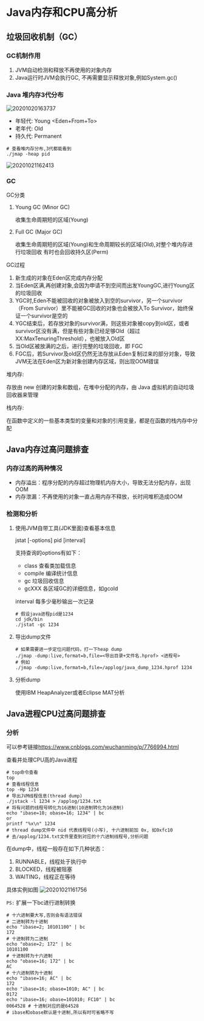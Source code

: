 # Java内存和CPU高分析

## 垃圾回收机制（GC）

### GC机制作用

1. JVM自动检测和释放不再使用的对象内存
2. Java运行时JVM会执行GC, 不再需要显示释放对象,例如System.gc()

### Java 堆内存3代分布

![20201020163737](https://deemoprobe.oss-cn-shanghai.aliyuncs.com/images/20201020163737.png)

- 年轻代: Young <Eden+From+To>
- 老年代: Old
- 持久代: Permanent

```shell
# 查看堆内存分布,3代都能看到
./jmap -heap pid
```

![20201021162413](https://deemoprobe.oss-cn-shanghai.aliyuncs.com/images/20201021162413.png)

### GC

GC分类

1. Young GC (Minor GC)

    收集生命周期短的区域(Young)

2. Full GC (Major GC)

    收集生命周期短的区域(Young)和生命周期较长的区域(Old),对整个堆内存进行垃圾回收
    有时也会回收持久区(Perm)

GC过程

1. 新生成的对象在Eden区完成内存分配
2. 当Eden区满,再创建对象,会因为申请不到空间而出发YoungGC,进行Young区的垃圾回收
3. YGC时,Eden不能被回收的对象被放入到空的survivor，另一个survivor（From Survivor）里不能被GC回收的对象也会被放入To Survivor，始终保证一个survivor是空的
4. YGC结束后，若存放对象的survivor满，则这些对象被copy到old区，或者survivor区没有满，但是有些对象已经足够Old（超过XX:MaxTenuringThreshold），也被放入Old区
5. 当Old区被放满的之后，进行完整的垃圾回收，即 FGC
6. FGC后，若Survivor及old区仍然无法存放从Eden复制过来的部分对象，导致JVM无法在Eden区为新对象创建内存区域，则出现OOM错误

堆内存:

存放由 new 创建的对象和数组，在堆中分配的内存，由 Java 虚拟机的自动垃圾回收器来管理

栈内存:

在函数中定义的一些基本类型的变量和对象的引用变量，都是在函数的栈内存中分配

## Java内存过高问题排查

### 内存过高的两种情况

- 内存溢出：程序分配的内存超过物理机内存大小，导致无法分配内存，出现OOM
- 内存泄漏：不再使用的对象一直占用内存不释放，长时间堆积造成OOM

### 检测和分析

1. 使用JVM自带工具(JDK里面)查看基本信息

    jstat [-options] pid [interval]  

    支持查询的options有如下：

    - class 查看类加载信息
    - compile 编译统计信息
    - gc 垃圾回收信息
    - gcXXX 各区域GC的详细信息，如gcold

    interval  每多少毫秒输出一次记录

    ```shell
    # 假设java进程pid是1234
    cd jdk/bin
    ./jstat -gc 1234
    ```

2. 导出dump文件

    ```shell
    # 如果需要进一步定位问题代码，打一下heap dump
    ./jmap -dump:live,format=b,file=<导出目录+文件名.hprof> <进程号>
    # 例如
    ./jmap -dump:live,format=b,file=/applog/java_dump_1234.hprof 1234
    ```

3. 分析dump

   使用IBM HeapAnalyzer或者Eclipse MAT分析

## Java进程CPU过高问题排查

### 分析

可以参考链接<https://www.cnblogs.com/wuchanming/p/7766994.html>

查看并处理CPU高的Java进程

```shell
# top命令查看
top
# 查看线程信息
top -Hp 1234
# 导出JVM线程信息(thread dump)
./jstack -l 1234 > /applog/1234.txt
# 将有问题的线程号转化为16进制(10进制转化为16进制)
echo "ibase=10; obase=16; 1234" | bc
or
printf "%x\n" 1234
# thread dump文件中 nid 代表线程号(小写), 十六进制前加 0x, 如0xfc10
# 去/applog/1234.txt文件里查到对应的十六进制线程号,分析问题
```

在dump中，线程一般存在如下几种状态：

1. RUNNABLE，线程处于执行中
2. BLOCKED，线程被阻塞
3. WAITING，线程正在等待

具体实例如图
![20201021161756](https://deemoprobe.oss-cn-shanghai.aliyuncs.com/images/20201021161756.png)

`PS:` 扩展一下bc进行进制转换

```shell
# 十六进制要大写,否则会有语法错误
# 二进制转为十进制
echo "ibase=2; 10101100" | bc
172
# 十进制转为二进制
echo "obase=2; 172" | bc
10101100
# 十进制转为十六进制
echo "obase=16; 172" | bc
AC
# 十六进制转为十进制
echo "ibase=16; AC" | bc
172
echo "ibase=16; obase=1010; AC" | bc
0172
echo "ibase=16; obase=101010; FC10" | bc
0064528 # 十进制对应的是64528
# ibase和obase默认是十进制,所以有时可省略不写
```
